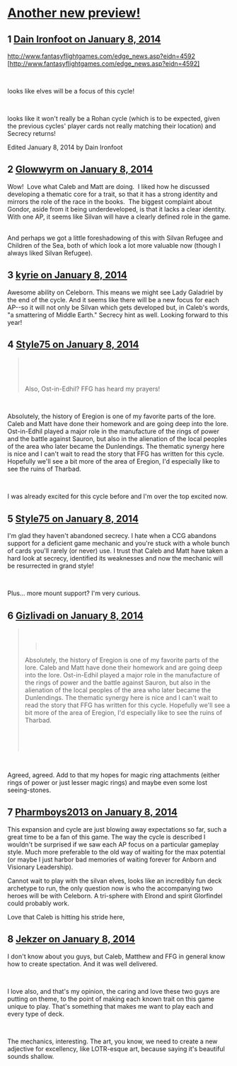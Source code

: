 # [Another new preview!](https://community.fantasyflightgames.com/topic/96476-another-new-preview/)

## 1 [Dain Ironfoot on January 8, 2014](https://community.fantasyflightgames.com/topic/96476-another-new-preview/?do=findComment&comment=948444)

http://www.fantasyflightgames.com/edge_news.asp?eidn=4592 [http://www.fantasyflightgames.com/edge_news.asp?eidn=4592]

 

looks like elves will be a focus of this cycle!

 

looks like it won't really be a Rohan cycle (which is to be expected, given the previous cycles' player cards not really matching their location) and Secrecy returns!

Edited January 8, 2014 by Dain Ironfoot

## 2 [Glowwyrm on January 8, 2014](https://community.fantasyflightgames.com/topic/96476-another-new-preview/?do=findComment&comment=948460)

Wow!  Love what Caleb and Matt are doing.  I liked how he discussed developing a thematic core for a trait, so that it has a strong identity and mirrors the role of the race in the books.  The biggest complaint about Gondor, aside from it being underdeveloped, is that it lacks a clear identity.  With one AP, it seems like Silvan will have a clearly defined role in the game.    

And perhaps we got a little foreshadowing of this with Silvan Refugee and Children of the Sea, both of which look a lot more valuable now (though I always liked Silvan Refugee).

## 3 [kyrie on January 8, 2014](https://community.fantasyflightgames.com/topic/96476-another-new-preview/?do=findComment&comment=948465)

Awesome ability on Celeborn. This means we might see Lady Galadriel by the end of the cycle. And it seems like there will be a new focus for each AP--so it will not only be Silvan which gets developed but, in Caleb's words, "a smattering of Middle Earth." Secrecy hint as well. Looking forward to this year!

## 4 [Style75 on January 8, 2014](https://community.fantasyflightgames.com/topic/96476-another-new-preview/?do=findComment&comment=948515)

>  
> 
>  
> 
> Also, Ost-in-Edhil? FFG has heard my prayers!

 

Absolutely, the history of Eregion is one of my favorite parts of the lore. Caleb and Matt have done their homework and are going deep into the lore. Ost-in-Edhil played a major role in the manufacture of the rings of power and the battle against Sauron, but also in the alienation of the local peoples of the area who later became the Dunlendings. The thematic synergy here is nice and I can't wait to read the story that FFG has written for this cycle. Hopefully we'll see a bit more of the area of Eregion, I'd especially like to see the ruins of Tharbad.

 

I was already excited for this cycle before and I'm over the top excited now.

## 5 [Style75 on January 8, 2014](https://community.fantasyflightgames.com/topic/96476-another-new-preview/?do=findComment&comment=948536)

I'm glad they haven't abandoned secrecy. I hate when a CCG abandons support for a deficient game mechanic and you're stuck with a whole bunch of cards you'll rarely (or never) use. I trust that Caleb and Matt have taken a hard look at secrecy, identified its weaknesses and now the mechanic will be resurrected in grand style!

 

Plus... more mount support? I'm very curious.

## 6 [Gizlivadi on January 8, 2014](https://community.fantasyflightgames.com/topic/96476-another-new-preview/?do=findComment&comment=948542)

>  
> 
> >  
> 
> Absolutely, the history of Eregion is one of my favorite parts of the lore. Caleb and Matt have done their homework and are going deep into the lore. Ost-in-Edhil played a major role in the manufacture of the rings of power and the battle against Sauron, but also in the alienation of the local peoples of the area who later became the Dunlendings. The thematic synergy here is nice and I can't wait to read the story that FFG has written for this cycle. Hopefully we'll see a bit more of the area of Eregion, I'd especially like to see the ruins of Tharbad.
> 
>  
> 
>  

 

Agreed, agreed. Add to that my hopes for magic ring attachments (either rings of power or just lesser magic rings) and maybe even some lost seeing-stones. 

## 7 [Pharmboys2013 on January 8, 2014](https://community.fantasyflightgames.com/topic/96476-another-new-preview/?do=findComment&comment=948644)

This expansion and cycle are just blowing away expectations so far, such a great time to be a fan of this game. The way the cycle is described I wouldn't be surprised if we saw each AP focus on a particular gameplay style. Much more preferable to the old way of waiting for the max potential (or maybe I just harbor bad memories of waiting forever for Anborn and Visionary Leadership).

Cannot wait to play with the silvan elves, looks like an incredibly fun deck archetype to run, the only question now is who the accompanying two heroes will be with Celeborn. A tri-sphere with Elrond and spirit Glorfindel could probably work.

Love that Caleb is hitting his stride here,

## 8 [Jekzer on January 8, 2014](https://community.fantasyflightgames.com/topic/96476-another-new-preview/?do=findComment&comment=949076)

I don't know about you guys, but Caleb, Matthew and FFG in general know how to create spectation. And it was well delivered.

 

I love also, and that's my opinion, the caring and love these two guys are putting on theme, to the point of making each known trait on this game unique to play. That's something that makes me want to play each and every type of deck.

 

The mechanics, interesting. The art, you know, we need to create a new adjective for excellency, like LOTR-esque art, because saying it's beautiful sounds shallow.


